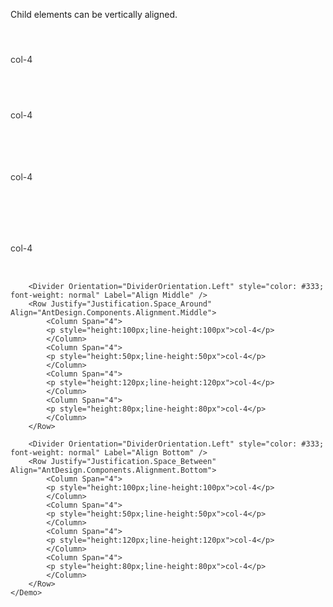 ﻿<Codebox Title="Alignment">
    <Description>
        <p>
            Child elements can be vertically aligned.
        </p>
    </Description>
    <Demo>
        <Divider Orientation="DividerOrientation.Left" style="color: #333; font-weight: normal" Label="Align Top" />
        <Row Justify="Justification.Center" Align="AntDesign.Components.Alignment.Top">
            <Column Span="4">
            <p style="height:100px;line-height:100px">col-4</p>
            </Column>
            <Column Span="4">
            <p style="height:50px;line-height:50px">col-4</p>
            </Column>
            <Column Span="4">
            <p style="height:120px;line-height:120px">col-4</p>
            </Column>
            <Column Span="4">
            <p style="height:80px;line-height:80px">col-4</p>
            </Column>
        </Row>

        <Divider Orientation="DividerOrientation.Left" style="color: #333; font-weight: normal" Label="Align Middle" />
        <Row Justify="Justification.Space_Around" Align="AntDesign.Components.Alignment.Middle">
            <Column Span="4">
            <p style="height:100px;line-height:100px">col-4</p>
            </Column>
            <Column Span="4">
            <p style="height:50px;line-height:50px">col-4</p>
            </Column>
            <Column Span="4">
            <p style="height:120px;line-height:120px">col-4</p>
            </Column>
            <Column Span="4">
            <p style="height:80px;line-height:80px">col-4</p>
            </Column>
        </Row>

        <Divider Orientation="DividerOrientation.Left" style="color: #333; font-weight: normal" Label="Align Bottom" />
        <Row Justify="Justification.Space_Between" Align="AntDesign.Components.Alignment.Bottom">
            <Column Span="4">
            <p style="height:100px;line-height:100px">col-4</p>
            </Column>
            <Column Span="4">
            <p style="height:50px;line-height:50px">col-4</p>
            </Column>
            <Column Span="4">
            <p style="height:120px;line-height:120px">col-4</p>
            </Column>
            <Column Span="4">
            <p style="height:80px;line-height:80px">col-4</p>
            </Column>
        </Row>
    </Demo>
</Codebox>

<style>
    #components-grid-demo-tzalignment [class~='ant-row'] {
        background: rgba(128, 128, 128, 0.08);
    }
</style>